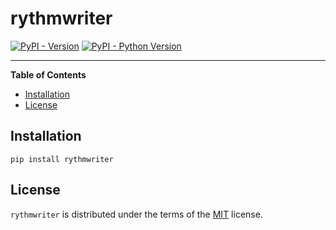# rythmwriter

[![PyPI - Version](https://img.shields.io/pypi/v/rythmwriter.svg)](https://pypi.org/project/rythmwriter)
[![PyPI - Python Version](https://img.shields.io/pypi/pyversions/rythmwriter.svg)](https://pypi.org/project/rythmwriter)

-----

**Table of Contents**

- [Installation](#installation)
- [License](#license)

## Installation

```console
pip install rythmwriter
```

## License

`rythmwriter` is distributed under the terms of the [MIT](https://spdx.org/licenses/MIT.html) license.
